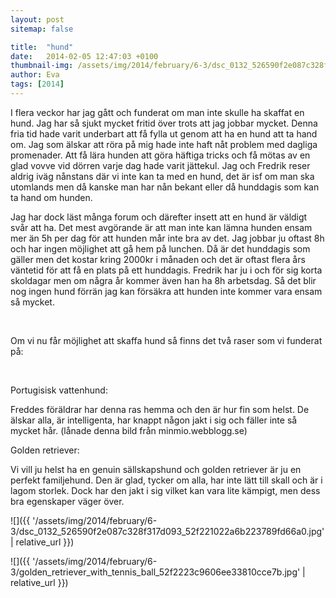 ```yaml
---
layout: post
sitemap: false

title:  "hund"
date:   2014-02-05 12:47:03 +0100
thumbnail-img: /assets/img/2014/february/6-3/dsc_0132_526590f2e087c328f317d093_52f221022a6b223789fd66a0.jpg
author: Eva
tags: [2014]
---
```


I flera veckor har jag gått och funderat om man inte skulle ha skaffat en hund. Jag har så sjukt mycket fritid över trots att jag jobbar mycket. Denna fria tid hade varit underbart att få fylla ut genom att ha en hund att ta hand om. Jag som älskar att röra på mig hade inte haft nåt problem med dagliga promenader. Att få lära hunden att göra häftiga tricks och få mötas av en glad vovve vid dörren varje dag hade varit jättekul. Jag och Fredrik reser aldrig iväg nånstans där vi inte kan ta med en hund, det är isf om man ska utomlands men då kanske man har nån bekant eller då hunddagis som kan ta hand om hunden. 




Jag har dock läst många forum och därefter insett att en hund är väldigt svår att ha. Det mest avgörande är att man inte kan lämna hunden ensam mer än 5h per dag för att hunden mår inte bra av det. Jag jobbar ju oftast 8h och har ingen möjlighet att gå hem på lunchen. Då är det hunddagis som gäller men det kostar kring 2000kr i månaden och det är oftast flera års väntetid för att få en plats på ett hunddagis. Fredrik har ju i och för sig korta skoldagar men om några år kommer även han ha 8h arbetsdag. Så det blir nog ingen hund förrän jag kan försäkra att hunden inte kommer vara ensam så mycket. 




 







Om vi nu får möjlighet att skaffa hund så finns det två raser som vi funderat på: 




 




Portugisisk vattenhund: 

Freddes föräldrar har denna ras hemma och den är hur fin som helst. De älskar alla, är intelligenta, har knappt någon jakt i sig och fäller inte så mycket hår. (lånade denna bild från minmio.webblogg.se)










Golden retriever: 

Vi vill ju helst ha en genuin sällskapshund och golden retriever är ju en perfekt familjehund. Den är glad, tycker om alla, har inte lätt till skall och är i lagom storlek. Dock har den jakt i sig vilket kan vara lite kämpigt, men dess bra egenskaper väger över.

![]({{ '/assets/img/2014/february/6-3/dsc_0132_526590f2e087c328f317d093_52f221022a6b223789fd66a0.jpg'  | relative_url }})

![]({{ '/assets/img/2014/february/6-3/golden_retriever_with_tennis_ball_52f2223c9606ee33810cce7b.jpg'  | relative_url }})

